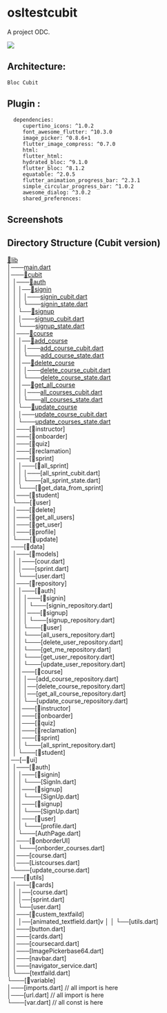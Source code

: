 # osltestcubit

A project ODC.
<p align="start">
<img src="https://img.shields.io/github/last-commit/odc-student/learning-management-system-mobile/feat-1?label=Last%20commit">
</p>


## Architecture:

    Bloc Cubit


## Plugin :

      dependencies:
         cupertino_icons: ^1.0.2
         font_awesome_flutter: ^10.3.0
         image_picker: ^0.8.6+1
         flutter_image_compress: ^0.7.0
         html:
         flutter_html:
         hydrated_bloc: ^9.1.0
         flutter_bloc: ^8.1.2
         equatable: ^2.0.5
         flutter_animation_progress_bar: ^2.3.1
         simple_circular_progress_bar: ^1.0.2
         awesome_dialog: ^3.0.2
         shared_preferences:


## Screenshots


## Directory Structure (Cubit version)

[📂lib](https://github.com/odc-student/learning-management-system-mobile/tree/feat-1/lib) </br>
│───[main.dart](https://github.com/odc-student/learning-management-system-mobile/tree/feat-1/lib/main.dart)   </br>
│───[📂cubit](https://github.com/odc-student/learning-management-system-mobile/tree/feat-1/lib/cubit)   </br>
│   │───[📂auth](https://github.com/odc-student/learning-management-system-mobile/tree/feat-1/lib/cubit/auth) </br>
│   │   │──[📂signin](https://github.com/odc-student/learning-management-system-mobile/tree/feat-1/lib/cubit/auth/signin) </br>
│   │   │   │───[signin_cubit.dart](https://github.com/odc-student/learning-management-system-mobile/tree/feat-1/lib/cubit/auth/signin/signin_cubit.dart) </br>
│   │   │   └───[signin_state.dart](https://github.com/odc-student/learning-management-system-mobile/tree/feat-1/lib/cubit/auth/signin/signin_state.dart) </br>
│   │   └──[📂signup](https://github.com/odc-student/learning-management-system-mobile/tree/feat-1/lib/cubit/auth/signup) </br>
│   │       │───[signup_cubit.dart](https://github.com/odc-student/learning-management-system-mobile/tree/feat-1/lib/cubit/auth/signup/signup_cubit.dart) </br>
│   │       └───[signup_state.dart](https://github.com/odc-student/learning-management-system-mobile/tree/feat-1/lib/cubit/auth/signup/signup_state.dart) </br>
│   │───[📂course](https://github.com/odc-student/learning-management-system-mobile/tree/feat-1/lib/cubit/course) </br>
│   │   │──[📂add_course](https://github.com/odc-student/learning-management-system-mobile/tree/feat-1/lib/cubit/course/add_course) </br>
│   │   │   │───[add_course_cubit.dart](https://github.com/odc-student/learning-management-system-mobile/tree/feat-1/lib/cubit/course/add_course/add_course_cubit.dart) </br>
│   │   │   └───[add_course_state.dart](https://github.com/odc-student/learning-management-system-mobile/tree/feat-1/lib/cubit/course/add_course/add_course_state.dart) </br>
│   │   │──[📂delete_course](https://github.com/odc-student/learning-management-system-mobile/tree/feat-1/lib/cubit/course/delete_course) </br>
│   │   │   │───[delete_course_cubit.dart](https://github.com/odc-student/learning-management-system-mobile/tree/feat-1/lib/cubit/course/delete_course/delete_course_cubit.dart) </br>
│   │   │   └───[delete_course_state.dart](https://github.com/odc-student/learning-management-system-mobile/tree/feat-1/lib/cubit/course/delete_course/delete_course_state.dart) </br>
│   │   │──[📂get_all_course](https://github.com/odc-student/learning-management-system-mobile/tree/feat-1/lib/cubit/course/get_all_course) </br>
│   │   │   │───[all_courses_cubit.dart](https://github.com/odc-student/learning-management-system-mobile/tree/feat-1/lib/cubit/course/get_all_course/get_all_courses_cubit.dart) </br>
│   │   │   └───[all_courses_state.dart](https://github.com/odc-student/learning-management-system-mobile/tree/feat-1/lib/cubit/course/get_all_course/get_all_courses_state.dart) </br>
│   │   └──[📂update_course](https://github.com/odc-student/learning-management-system-mobile/tree/feat-1/lib/cubit/course/update_course) </br>
│   │       │───[update_course_cubit.dart](https://github.com/odc-student/learning-management-system-mobile/tree/feat-1/lib/cubit/course/update_course/update_course_cubit.dart) </br>
│   │       └───[update_courses_state.dart](https://github.com/odc-student/learning-management-system-mobile/tree/feat-1/lib/cubit/course/update_courseupdate_course_state.dart) </br>
│   │───[📂instructor]</br>
│   │───[📂onboarder]</br>
│   │───[📂quiz]</br>
│   │───[📂reclamation]</br>
│   │───[📂sprint]</br>
│   │   │───[📂all_sprint]</br>
│   │   │    │───[all_sprint_cubit.dart]</br>
│   │   │    └───[all_sprint_state.dart]</br>
│   │   └───[📂get_data_from_sprint]</br>
│   │───[📂student]</br>
│   └───[📂user]</br>
│        │───[📂delete]</br>
│        │───[📂get_all_users]</br>
│        │───[📂get_user]</br>
│        │───[📂profile]</br>
│        └───[📂update]</br>
│───[📂data]</br>
│   │───[📂models]</br>
│   │   │───[cour.dart]</br>
│   │   │───[sprint.dart]</br>
│   │   └───[user.dart]</br>
│   │───[📂repository]</br>
│   │   │───[📂auth]</br>
│   │   │    │───[📂signin]</br>
│   │   │    │    └───[signin_repository.dart]</br>
│   │   │    │───[📂signup]</br>
│   │   │    │   └───[signup_repository.dart]</br>
│   │   │    └───[📂user]</br>
│   │   │        └───[all_users_repository.dart]</br>
│   │   │        └───[delete_user_repository.dart]</br>
│   │   │        └───[get_me_repository.dart]</br>
│   │   │        └───[get_user_repository.dart]</br>
│   │   │        └───[update_user_repository.dart]</br>
│   │   │───[📂course]</br>
│   │   │   │──[add_course_repository.dart]</br>
│   │   │   │──[delete_course_repository.dart]</br>
│   │   │   │──[get_all_course_repository.dart]</br>
│   │   │   └──[update_course_repository.dart]</br>
│   │   │───[📂instructor]</br>
│   │   │───[📂onboarder]</br>
│   │   │───[📂quiz]</br>
│   │   │───[📂reclamation]</br>
│   │   │───[📂sprint]</br>
│   │   │   └───[all_sprint_repository.dart]</br>
│   │   └───[📂student]</br>
│──[─📂ui]</br>
│   │───[📂auth]</br>
│   │   │───[📂signin]</br>
│   │   │   └───[SignIn.dart]</br>
│   │   │───[📂signup]</br>
│   │   │   └───[SignUp.dart]</br>
│   │   │───[📂signup]</br>
│   │   │   └───[SignUp.dart]</br>
│   │   │───[📂user]</br>
│   │   │   └───[profile.dart]</br>
│   │   └───[AuthPage.dart]</br>
│   │───[📂onborderUI]</br>
│   │   └───[onborder_courses.dart]</br>
│   │───[course.dart]</br>
│   │───[Listcourses.dart]</br>
│   └───[update_course.dart]</br>
│───[📂utils]</br>
│   │───[📂cards]</br>
│   │    │──[course.dart]</br>
│   │    │──[sprint.dart]</br>
│   │    └──[user.dart]</br>
│   │───[📂custem_textfaild]</br>
│   │    │──[animated_textfield.dart]v
│   │    └──[utils.dart]</br>
│   │───[button.dart]</br>
│   │───[cards.dart]</br>
│   │───[coursecard.dart]</br>
│   │───[ImagePickerbase64.dart]</br>
│   │───[navbar.dart]</br>
│   │───[navigator_service.dart]</br>
│   └───[textfaild.dart]</br>
└───[📂variable]</br>
    │───[imports.dart]  // all import is here </br>
    │───[url.dart]     // all import is here  </br>
    └───[var.dart]      // all const is here  </br>

